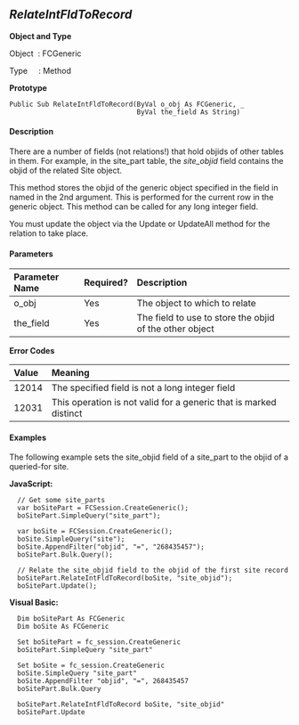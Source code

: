 _RelateIntFldToRecord_
-------------------

**Object and Type**

Object  : FCGeneric

Type     : Method

**Prototype**

```
Public Sub RelateIntFldToRecord(ByVal o_obj As FCGeneric, _
                                ByVal the_field As String)
```

#### Description

There are a number of fields (not relations!) that hold objids of other tables in them. For example, in the site_part table, the _site_objid_ field contains the objid of the related Site object.

This method stores the objid of the generic object specified in the field in named in the 2nd argument. This is performed for the current row in the generic object. This method can be called for any long integer field.

You must update the object via the Update or UpdateAll method for the relation to take place.

#### Parameters

| Parameter Name | Required? | Description |
|:--- |:--- |:--- |
| o_obj | Yes | The object to which to relate |
| the_field | Yes | The field to use to store the objid of the other object |

**Error Codes**

| Value | Meaning |
|:--- |:--- |
| 12014 | The specified field is not a long integer field |
| 12031 | This operation is not valid for a generic that is marked distinct |

#### Examples

The following example sets the site_objid field of a site_part to the objid of a queried-for site.

**JavaScript:**
```
  // Get some site_parts
  var boSitePart = FCSession.CreateGeneric();
  boSitePart.SimpleQuery("site_part");

  var boSite = FCSession.CreateGeneric();
  boSite.SimpleQuery("site");
  boSite.AppendFilter("objid", "=", "268435457");
  boSitePart.Bulk.Query();

  // Relate the site_objid field to the objid of the first site record
  boSitePart.RelateIntFldToRecord(boSite, "site_objid");
  boSitePart.Update(); 
```

**Visual Basic:**
```
  Dim boSitePart As FCGeneric
  Dim boSite As FCGeneric

  Set boSitePart = fc_session.CreateGeneric
  boSitePart.SimpleQuery "site_part"

  Set boSite = fc_session.CreateGeneric
  boSite.SimpleQuery "site_part"
  boSite.AppendFilter "objid", "=", 268435457
  boSitePart.Bulk.Query

  boSitePart.RelateIntFldToRecord boSite, "site_objid"
  boSitePart.Update
```